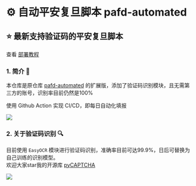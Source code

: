 # ⚙ 自动平安复旦脚本 pafd-automated 
## ⭐️ 最新支持验证码的平安复旦脚本

查看 [部署教程](https://github.com/ZiYang-xie/pafd-automated/tree/master/docs)

### 1. 简介 📃
本仓库是原仓库 [pafd-automated](https://github.com/FDUCSLG/pafd-automated) 的扩展版，添加了验证码识别模块，且无需第三方的账号，识别率目前仍然是100%

使用 Github Action 实现 CI/CD，即每日自动化填报

![](https://tva1.sinaimg.cn/large/008i3skNgy1gvtydb7os0j30pg0drwf7.jpg)

### 2. 关于验证码识别 🔍
目前使用 ```EasyOCR``` 模块进行验证码识别，准确率目前可达99.9%，日后可替换为自己训练的识别模型。  
欢迎大家star我的开源库 [pyCAPTCHA](https://github.com/ZiYang-xie/PyCAPTCHA)

![](https://tva1.sinaimg.cn/large/008i3skNgy1gvtyc9lzodj30oy0l4tb5.jpg)




  
